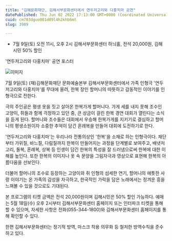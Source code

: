 ```yaml
---
title: "김해문화재단, 김해서부문화센터에서 연두저고리와 다홍치마 공연"
datePublished: Thu Jun 02 2022 17:13:00 GMT+0000 (Coordinated Universal Time)
cuid: cm703dguo001d09l4h2khb6mt
slug: 3989

---
```



- 7월 9일(토) 오전 11시, 오후 2시 김해서부문화센터 하늬홀, 전석 20,000원, 김해시민 50% 할인

'연두저고리와 다홍치마' 공연 포스터

![이미지](https://cdn.hashnode.com/res/hashnode/image/upload/v1739254751840/2e5cb86f-fd35-420a-918f-6204e98f7bb1.jpeg)

7월 9일(토) (재)김해문화재단 문화예술본부 김해서부문화센터에서 가족 인형극 '연두저고리와 다홍치마'를 무대에 올려, 한복 장인 할머니의 따뜻하고 감동적인 이야기를 인형극으로 전한다.

극의 주인공은 평생 옷을 짓고 살아온 한복가게 할머니다. 가게 세를 내지 못해 조수인 고양이, 쥐들과 함께 걱정하고 있던 중, 큰 상금이 걸린 한복 경연 대회가 열린다는 소식을 듣게 된다. 할머니와 조수들은 대회에서 우승해 한복가게를 지키기로 결심하고 할머니의 평생소원이자 소중한 추억이 담긴 혼례복을 만들어 대회에 도전하기로 한다.

'연두저고리와 다홍치마'는 우리나라 전통의상인 '한복'을 소재로 하는 인형극이다. 재단부터 가위질, 바느질, 다림질까지 한복이 만들어지는 과정을 단계별로 보여주고, 배냇저고리, 돌복, 혼례복, 상복 등 인생이 담긴 한복의 특성을 잘 드러냄으로써 한복에 대한 이해를 높인다. 또한 한복의 이미지나 옷 속 문양을 그림자극과 영상으로 표현해 한복의 아름다움을 선보인다.

더불어 할머니의 조수로 등장하는 고양이와 쥐 인형의 섬세한 연기, 할머니의 애틋한 사랑 이야기는 온 가족의 감성을 자극하고, 한국적인 가락을 담은 노래에서는 정겨운 흥을 느껴볼 수 있을 것으로도 기대된다.

본 프로그램의 티켓 금액은 전석 20,000원이며 김해시민은 50% 할인 가능하다. 예매는 5월 18일(수) 오후 2시부터 김해서부문화센터 홈페이지 또는 인터파크 티켓을 통해 할 수 있으며, 자세한 사항은 전화(055-344-1800)와 김해서부문화센터 홈페이지를 통해 확인할 수 있다.

한편 김해서부문화센터는 정기적 방역, 마스크 착용 의무화 등 철저한 방역수칙을 준수하고 있다.